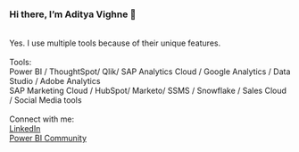 ### Hi there, I’m Aditya Vighne 👋
<br />
Yes. I use multiple tools because of their unique features.
<br /><br />
Tools:<br />
Power BI / ThoughtSpot/ Qlik/ SAP Analytics Cloud / Google Analytics / Data Studio / Adobe Analytics <br />
SAP Marketing Cloud / HubSpot/ Marketo/ SSMS / Snowflake / Sales Cloud / Social Media tools
<br />
<br />
Connect with me:<br />
<a href="https://www.linkedin.com/in/adityavighne/">LinkedIn</a><br />
<a href="https://community.powerbi.com/t5/user/viewprofilepage/user-id/37290">Power BI Community</a><br />
